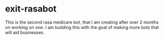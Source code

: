 # exit-rasabot
This is the second rasa medicare bot, that I am creating after over 2 months on working on one. I am building this with the goal of making more bots that will aid businesses.
